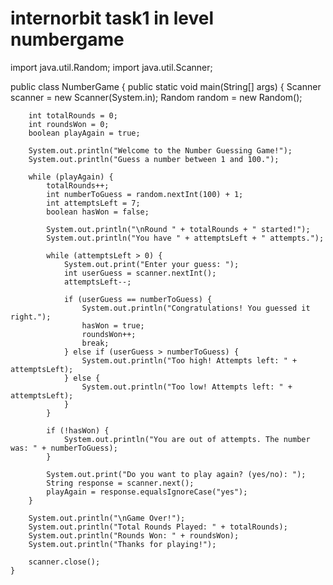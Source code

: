 # internorbit task1 in level numbergame
import java.util.Random;
import java.util.Scanner;

public class NumberGame {
    public static void main(String[] args) {
        Scanner scanner = new Scanner(System.in);
        Random random = new Random();

        int totalRounds = 0;
        int roundsWon = 0;
        boolean playAgain = true;

        System.out.println("Welcome to the Number Guessing Game!");
        System.out.println("Guess a number between 1 and 100.");

        while (playAgain) {
            totalRounds++;
            int numberToGuess = random.nextInt(100) + 1;
            int attemptsLeft = 7;
            boolean hasWon = false;

            System.out.println("\nRound " + totalRounds + " started!");
            System.out.println("You have " + attemptsLeft + " attempts.");

            while (attemptsLeft > 0) {
                System.out.print("Enter your guess: ");
                int userGuess = scanner.nextInt();
                attemptsLeft--;

                if (userGuess == numberToGuess) {
                    System.out.println("Congratulations! You guessed it right.");
                    hasWon = true;
                    roundsWon++;
                    break;
                } else if (userGuess > numberToGuess) {
                    System.out.println("Too high! Attempts left: " + attemptsLeft);
                } else {
                    System.out.println("Too low! Attempts left: " + attemptsLeft);
                }
            }

            if (!hasWon) {
                System.out.println("You are out of attempts. The number was: " + numberToGuess);
            }

            System.out.print("Do you want to play again? (yes/no): ");
            String response = scanner.next();
            playAgain = response.equalsIgnoreCase("yes");
        }

        System.out.println("\nGame Over!");
        System.out.println("Total Rounds Played: " + totalRounds);
        System.out.println("Rounds Won: " + roundsWon);
        System.out.println("Thanks for playing!");

        scanner.close();
    }
